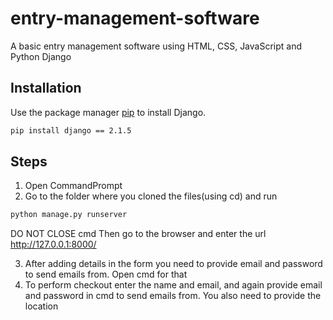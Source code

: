 # entry-management-software
A basic entry management software using HTML, CSS, JavaScript and Python Django

## Installation
Use the package manager [pip](https://pip.pypa.io/en/stable/) to install Django.

``` bash
pip install django == 2.1.5
```

## Steps
1. Open CommandPrompt
2. Go to the folder where you cloned the files(using cd) and run
``` bash
python manage.py runserver
```
DO NOT CLOSE cmd
Then go to the browser and enter the url http://127.0.0.1:8000/

3. After adding details in the form you need to provide email and password to send emails from. Open cmd for that
4. To perform checkout enter the name and email, and again provide email and password in cmd to send emails from. You also need to provide the location
